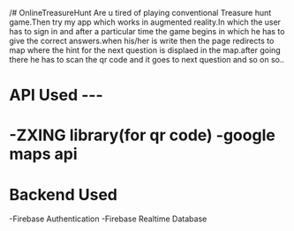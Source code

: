 /# OnlineTreasureHunt
Are u tired of playing conventional Treasure hunt game.Then try my app which
works in augmented reality.In which the user has to sign in and after a particular time the game begins in which he has to give the correct answers.when his/her is write then the page redirects to map where the hint for the next question is displaed in the map.after going there he has to scan the qr code and it goes to next question and so on so..

<h1>API Used ---<h1>
-ZXING library(for qr code)
-google maps api

<h1>Backend Used</h1>
-Firebase Authentication
-Firebase Realtime Database
